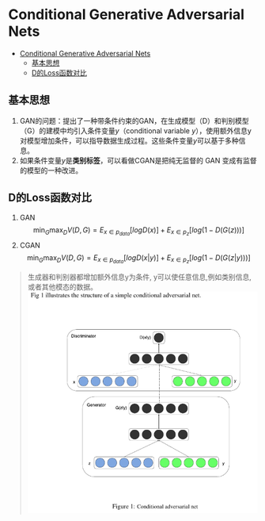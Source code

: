 # Conditional Generative Adversarial Nets


<!-- toc orderedList:0 depthFrom:1 depthTo:6 -->

* [Conditional Generative Adversarial Nets](#conditional-generative-adversarial-nets)
  * [基本思想](#基本思想)
  * [D的Loss函数对比](#d的loss函数对比)

<!-- tocstop -->

## 基本思想
1. GAN的问题：提出了一种带条件约束的GAN，在生成模型（D）和判别模型（G）的建模中均引入条件变量$y$（conditional variable $y$），使用额外信息y对模型增加条件，可以指导数据生成过程。这些条件变量$y$可以基于多种信息。
2. 如果条件变量$y$是**类别标签**，可以看做CGAN是把纯无监督的 GAN 变成有监督的模型的一种改进。

## D的Loss函数对比
1. GAN
$$ \min_G\max_D V(D,G)=E_{x\in p_{data}}[logD(x)]+E_{x\in p_{z}}[log(1-D(G(z)))]$$
2. CGAN
$$ \min_G\max_D V(D,G)=E_{x\in p_{data}}[logD(x|y)]+E_{x\in p_{z}}[log(1-D(G(z|y)))]$$
> 生成器和判别器都增加额外信息y为条件, y可以使任意信息,例如类别信息,或者其他模态的数据。
![CGAN](./.assets/CGAN.png)
